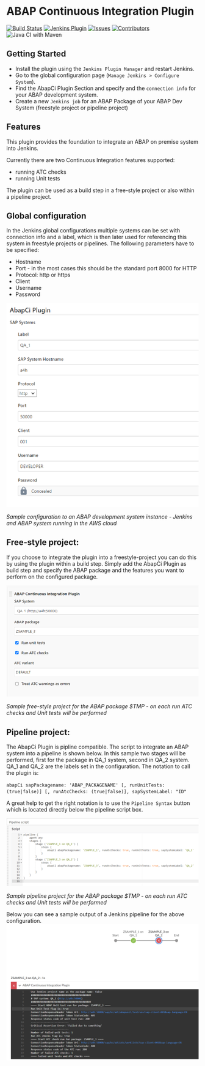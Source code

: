 # ABAP Continuous Integration Plugin


[![Build Status](https://ci.jenkins.io/buildStatus/icon?job=Plugins/abap-ci-plugin/master)](https://ci.jenkins.io/job/plugins/job/abap-ci/)
[![Jenkins Plugin](https://img.shields.io/jenkins/plugin/v/abap-ci.svg)](https://plugins.jenkins.io/abap-ci)
[![Issues](https://img.shields.io/github/issues/jenkinsci/abap-ci-plugin)](https://github.com/jenkinsci/abap-ci-plugin/issues)
[![Contributors](https://img.shields.io/github/contributors/jenkinsci/abap-ci-plugin.svg)](https://github.com/jenkinsci/abap-ci-plugin/graphs/contributors)
![Java CI with Maven](https://github.com/jenkinsci/abap-ci-plugin/workflows/Java%20CI%20with%20Maven/badge.svg)
## Getting Started 

- Install the plugin using the `Jenkins Plugin Manager` and restart Jenkins.
- Go to the global configuration page (`Manage Jenkins > Configure System`).
- Find the AbapCi Plugin Section and specify and the `connection info` for your ABAP development system. 
- Create a new `Jenkins job` for an ABAP Package of your ABAP Dev System (freestyle project or pipeline project) 

## Features 

This plugin provides the foundation to integrate an ABAP on premise system into Jenkins. 

Currently there are two Continuous Integration features supported: 

- running ATC checks 
- running Unit tests 
  
The plugin can be used as a build step in a free-style project or also within a pipeline project. 

## Global configuration   
In the Jenkins global configurations multiple systems can be set with
connection info and a label, which is then later used for referencing this system in freestyle projects or pipelines.
The following parameters have to be specified: 

- Hostname
- Port - in the most cases this should be the standard port 8000 for HTTP 
- Protocol: http or https
- Client 
- Username
- Password

![Global Jenkins Configuration](documentation/multiple_config.png/?raw=true "Global Jenkins Configuration")

*Sample configuration to an ABAP development system instance - Jenkins and ABAP system running in the AWS cloud* 
 
## Free-style project: 
If you choose to integrate the plugin into a freestyle-project you can do this by using the plugin within a build step. 
Simply add the AbapCi Plugin as build step and specify the ABAP package and the features you want to perform on the configured package. 

![Free-style project](documentation/multiple_freestyle.png/?raw=true "Free-style project")

*Sample free-style project for the ABAP package $TMP - on each run ATC checks and Unit tests will be performed*  

 
## Pipeline project: 
The AbapCi Plugin is pipline compatible. The script to integrate an ABAP system into a pipeline is shown below. 
In this sample two stages will be performed, first for the package in QA_1 system, second in QA_2 system. QA_1 and QA_2 are the labels set in the configuration. 
The notation to call the plugin is: 

`abapCi sapPackagename: 'ABAP_PACKAGENAME' [, runUnitTests: (true|false)] [, runAtcChecks: (true|false)], sapSystemLabel: "ID"` 

A great help to get the right notation is to use the `Pipeline Syntax` button which is located directly below the pipeline script box.  

![Pipeline project definition](documentation/multiple_pipe.png/?raw=true "Pipeline project definition")

*Sample pipeline project for the ABAP package $TMP - on each run ATC checks and Unit tests will be performed*

Below you can see a sample output of a Jenkins pipeline for the above configuration. 
![Pipeline project output](documentation/multiple_output_pipe.png/?raw=true "Pipeline_output.png")

